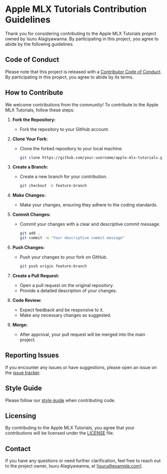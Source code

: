 # Apple MLX Tutorials Contribution Guidelines

Thank you for considering contributing to the Apple MLX Tutorials project owned by Isuru Alagiyawanna. By participating in this project, you agree to abide by the following guidelines.

## Code of Conduct

Please note that this project is released with a [Contributor Code of Conduct](CODE_OF_CONDUCT.md). By participating in this project, you agree to abide by its terms.

## How to Contribute

We welcome contributions from the community! To contribute to the Apple MLX Tutorials, follow these steps:

1. **Fork the Repository:**
   - Fork the repository to your GitHub account.

2. **Clone Your Fork:**
   - Clone the forked repository to your local machine.
     ```bash
     git clone https://github.com/your-username/apple-mlx-tutorials.git
     ```

3. **Create a Branch:**
   - Create a new branch for your contribution.
     ```bash
     git checkout -b feature-branch
     ```

4. **Make Changes:**
   - Make your changes, ensuring they adhere to the coding standards.

5. **Commit Changes:**
   - Commit your changes with a clear and descriptive commit message.
     ```bash
     git add .
     git commit -m "Your descriptive commit message"
     ```

6. **Push Changes:**
   - Push your changes to your fork on GitHub.
     ```bash
     git push origin feature-branch
     ```

7. **Create a Pull Request:**
   - Open a pull request on the original repository.
   - Provide a detailed description of your changes.

8. **Code Review:**
   - Expect feedback and be responsive to it.
   - Make any necessary changes as suggested.

9. **Merge:**
   - After approval, your pull request will be merged into the main project.

## Reporting Issues

If you encounter any issues or have suggestions, please open an issue on the [issue tracker](https://github.com/your-username/apple-mlx-tutorials/issues).

## Style Guide

Please follow our [style guide](STYLE_GUIDE.md) when contributing code.

## Licensing

By contributing to the Apple MLX Tutorials, you agree that your contributions will be licensed under the [LICENSE](LICENSE) file.

## Contact

If you have any questions or need further clarification, feel free to reach out to the project owner, Isuru Alagiyawanna, at [isuru@example.com].
